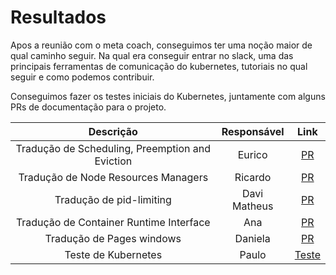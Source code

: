 # Resultados

Apos a reunião com o meta coach, conseguimos ter uma noção maior de qual caminho seguir. Na qual era conseguir entrar no slack, uma das principais ferramentas de comunicação do kubernetes, tutoriais no qual seguir e como podemos contribuir.

Conseguimos fazer os testes iniciais do Kubernetes, juntamente com alguns PRs de documentação para o projeto.

|Descrição|Responsável|Link|
|:--:|:--:|:--:|
|Tradução de Scheduling, Preemption and Eviction| Eurico | [PR](https://github.com/kubernetes/website/pull/38107) |
|Tradução de Node Resources Managers | Ricardo | [PR](https://github.com/kubernetes/website/pull/38080) |
|Tradução de pid-limiting| Davi Matheus | [PR](https://github.com/kubernetes/website/pull/38142) |
|Tradução de Container Runtime Interface| Ana | [PR](https://github.com/kubernetes/website/pull/38138) |
|Tradução de Pages windows| Daniela | [PR](https://github.com/kubernetes/website/pull/38140#pullrequestreview-1197031135) |
|Teste de Kubernetes | Paulo | [Teste](kubernetes.md) |
